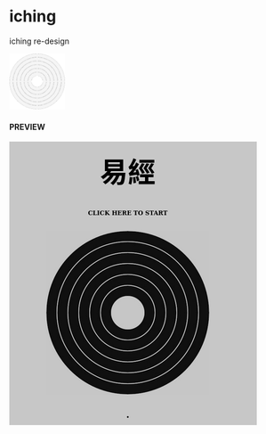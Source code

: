 # iching
iching re-design

<img src="https://raw.githubusercontent.com/Henriquebandeira/iching/main/src/ico.png" width="100"/>

<h4>PREVIEW</h4>
<img src="https://raw.githubusercontent.com/Henriquebandeira/iching/main/preview.png">
